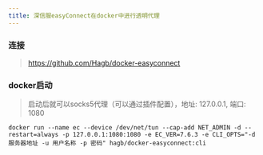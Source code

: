 ```yaml
---
title: 深信服easyConnect在docker中进行透明代理
---
```


### 连接

> https://github.com/Hagb/docker-easyconnect

### docker启动

> 启动后就可以socks5代理（可以通过插件配置），地址: 127.0.0.1, 端口: 1080

```
docker run --name ec --device /dev/net/tun --cap-add NET_ADMIN -d --restart=always -p 127.0.0.1:1080:1080 -e EC_VER=7.6.3 -e CLI_OPTS="-d 服务器地址 -u 用户名称 -p 密码" hagb/docker-easyconnect:cli
```

